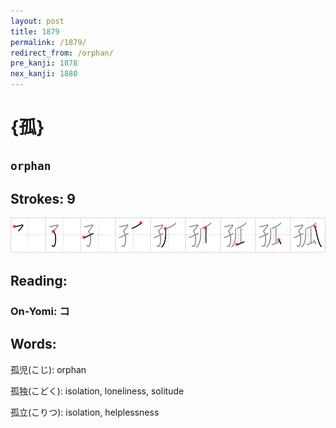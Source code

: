 ```yaml
---
layout: post
title: 1879
permalink: /1879/
redirect_from: /orphan/
pre_kanji: 1878
nex_kanji: 1880
---
```


# {孤}

## `orphan`

## Strokes: 9

<div class="stroke"><img src="../images/E5ADA4.png" /></div>

## Reading:

### On-Yomi: コ

## Words:

孤児(こじ): orphan

孤独(こどく): isolation, loneliness, solitude

孤立(こりつ): isolation, helplessness
